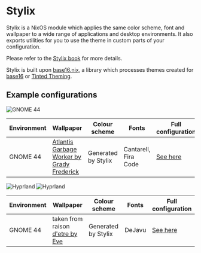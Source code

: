 # Stylix

Stylix is a NixOS module which applies the same color scheme, font and
wallpaper to a wide range of applications and desktop environments. It also
exports utilities for you to use the theme in custom parts of your configuration.

Please refer to the [Stylix book](https://danth.github.io/stylix/) for more details.

Stylix is built upon [base16.nix](https://github.com/SenchoPens/base16.nix#readme),
a library which processes themes created for
[base16](https://github.com/chriskempson/base16#readme) or
[Tinted Theming](https://github.com/tinted-theming).

## Example configurations

![GNOME 44](https://user-images.githubusercontent.com/28959268/233449152-c38d0214-0991-454d-abbf-41b5e89dee3a.png)

| Environment | Wallpaper                                                                               | Colour scheme       | Fonts                | Full configuration                                                         |
|-------------|-----------------------------------------------------------------------------------------|---------------------|----------------------|----------------------------------------------------------------------------|
| GNOME 44    | [Atlantis Garbage Worker by Grady Frederick](https://www.artstation.com/artwork/W2GERJ) | Generated by Stylix | Cantarell, Fira Code | [See here](https://gist.github.com/danth/5e0b263eeed99aafcef2a2eca3e8548d) |

![Hyprland]("https://raw.githubusercontent.com/SomeGuyNamedMy/Screenshots/main/example1.png")
![Hyprland]("https://raw.githubusercontent.com/SomeGuyNamedMy/Screenshots/main/example2.png")

| Environment | Wallpaper                                                                               | Colour scheme       | Fonts                | Full configuration                                                         |
|-------------|-----------------------------------------------------------------------------------------|---------------------|----------------------|----------------------------------------------------------------------------|
| GNOME 44    | taken from raison [d'etre by Eve]("https://www.youtube.com/watch?v=ulfY8WQE_HE")        | Generated by Stylix | DeJavu               | [See here]("https://github.com/SomeGuyNamedMy/users")                      |
